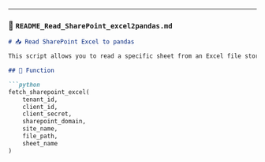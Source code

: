 
---

### 📗 `README_Read_SharePoint_excel2pandas.md`

```markdown
# 📥 Read SharePoint Excel to pandas

This script allows you to read a specific sheet from an Excel file stored in SharePoint directly into a pandas DataFrame using Microsoft Graph API.

## 📌 Function

```python
fetch_sharepoint_excel(
    tenant_id,
    client_id,
    client_secret,
    sharepoint_domain,
    site_name,
    file_path,
    sheet_name
)
